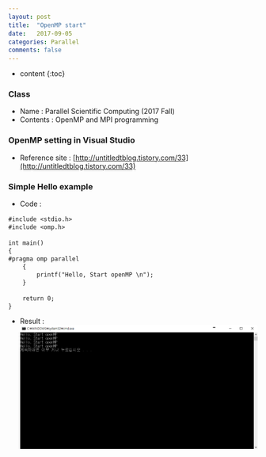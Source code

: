 ```yaml
---
layout: post
title:  "OpenMP start"
date:   2017-09-05
categories: Parallel
comments: false
---
```


* content
{:toc}

### Class
* Name : Parallel Scientific Computing (2017 Fall)
* Contents : OpenMP and MPI programming

### OpenMP setting in Visual Studio
* Reference site :  [http://untitledtblog.tistory.com/33](http://untitledtblog.tistory.com/33)

### Simple Hello example
* Code :

```
#include <stdio.h>   
#include <omp.h>   

int main()   
{   
#pragma omp parallel   
	{   
		printf("Hello, Start openMP \n");   
	}   

	return 0;   
}   
```

* Result :   
![hello_result](https://github.com/HanulK/HanulK.github.io/blob/master/_posts/Parallel/hello.PNG)
